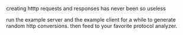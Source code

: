 creating htttp requests and responses has never been so useless

run the example server and the example client for a while to generate random http conversions. then feed to your favorite protocol analyzer.
